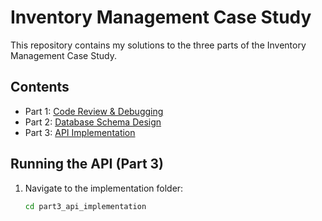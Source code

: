 # Inventory Management Case Study

This repository contains my solutions to the three parts of the Inventory Management Case Study.

## Contents
- Part 1: [Code Review & Debugging](./part1_code_review.md)
- Part 2: [Database Schema Design](./part2_database_design.sql)
- Part 3: [API Implementation](./part3_api_implementation/README.md)

## Running the API (Part 3)
1. Navigate to the implementation folder:
   ```bash
   cd part3_api_implementation
